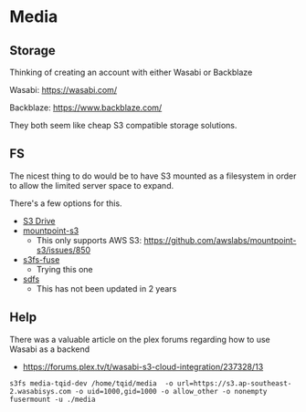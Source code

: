 # Media

## Storage 

Thinking of creating an account with either Wasabi or Backblaze

Wasabi: https://wasabi.com/

Backblaze: https://www.backblaze.com/

They both seem like cheap S3 compatible storage solutions.

## FS

The nicest thing to do would be to have S3 mounted as a filesystem in order to allow the limited server space to expand.

There's a few options for this.

 - [S3 Drive](https://www.callback.com/s3drive)
 - [mountpoint-s3](https://github.com/awslabs/mountpoint-s3/)
   - This only supports AWS S3: https://github.com/awslabs/mountpoint-s3/issues/850
 - [s3fs-fuse](https://github.com/s3fs-fuse/s3fs-fuse)
   - Trying this one
 - [sdfs](https://github.com/opendedup/sdfs)
   - This has not been updated in 2 years

## Help

There was a valuable article on the plex forums regarding how to use Wasabi as a backend

 - https://forums.plex.tv/t/wasabi-s3-cloud-integration/237328/13

```shell
s3fs media-tqid-dev /home/tqid/media  -o url=https://s3.ap-southeast-2.wasabisys.com -o uid=1000,gid=1000 -o allow_other -o nonempty
fusermount -u ./media
```

